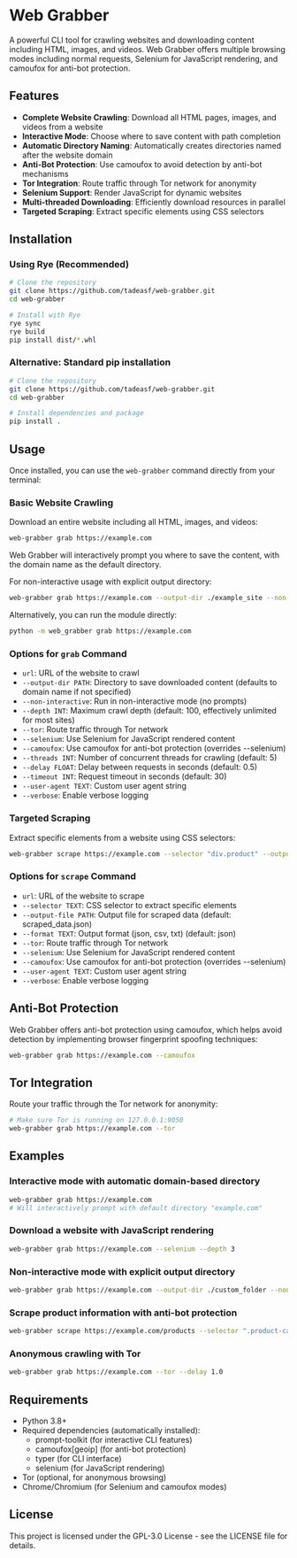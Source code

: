 # Web Grabber

A powerful CLI tool for crawling websites and downloading content including HTML, images, and videos. Web Grabber offers multiple browsing modes including normal requests, Selenium for JavaScript rendering, and camoufox for anti-bot protection.

## Features

- **Complete Website Crawling**: Download all HTML pages, images, and videos from a website
- **Interactive Mode**: Choose where to save content with path completion
- **Automatic Directory Naming**: Automatically creates directories named after the website domain
- **Anti-Bot Protection**: Use camoufox to avoid detection by anti-bot mechanisms
- **Tor Integration**: Route traffic through Tor network for anonymity
- **Selenium Support**: Render JavaScript for dynamic websites
- **Multi-threaded Downloading**: Efficiently download resources in parallel
- **Targeted Scraping**: Extract specific elements using CSS selectors

## Installation

### Using Rye (Recommended)

```bash
# Clone the repository
git clone https://github.com/tadeasf/web-grabber.git
cd web-grabber

# Install with Rye
rye sync
rye build
pip install dist/*.whl
```

### Alternative: Standard pip installation

```bash
# Clone the repository
git clone https://github.com/tadeasf/web-grabber.git
cd web-grabber

# Install dependencies and package
pip install .
```

## Usage

Once installed, you can use the `web-grabber` command directly from your terminal:

### Basic Website Crawling

Download an entire website including all HTML, images, and videos:

```bash
web-grabber grab https://example.com
```

Web Grabber will interactively prompt you where to save the content, with the domain name as the default directory.

For non-interactive usage with explicit output directory:

```bash
web-grabber grab https://example.com --output-dir ./example_site --non-interactive
```

Alternatively, you can run the module directly:

```bash
python -m web_grabber grab https://example.com
```

### Options for `grab` Command

- `url`: URL of the website to crawl
- `--output-dir PATH`: Directory to save downloaded content (defaults to domain name if not specified)
- `--non-interactive`: Run in non-interactive mode (no prompts)
- `--depth INT`: Maximum crawl depth (default: 100, effectively unlimited for most sites)
- `--tor`: Route traffic through Tor network
- `--selenium`: Use Selenium for JavaScript rendered content
- `--camoufox`: Use camoufox for anti-bot protection (overrides --selenium)
- `--threads INT`: Number of concurrent threads for crawling (default: 5)
- `--delay FLOAT`: Delay between requests in seconds (default: 0.5)
- `--timeout INT`: Request timeout in seconds (default: 30)
- `--user-agent TEXT`: Custom user agent string
- `--verbose`: Enable verbose logging

### Targeted Scraping

Extract specific elements from a website using CSS selectors:

```bash
web-grabber scrape https://example.com --selector "div.product" --output-file products.json
```

### Options for `scrape` Command

- `url`: URL of the website to scrape
- `--selector TEXT`: CSS selector to extract specific elements
- `--output-file PATH`: Output file for scraped data (default: scraped_data.json)
- `--format TEXT`: Output format (json, csv, txt) (default: json)
- `--tor`: Route traffic through Tor network
- `--selenium`: Use Selenium for JavaScript rendered content
- `--camoufox`: Use camoufox for anti-bot protection (overrides --selenium)
- `--user-agent TEXT`: Custom user agent string
- `--verbose`: Enable verbose logging

## Anti-Bot Protection

Web Grabber offers anti-bot protection using camoufox, which helps avoid detection by implementing browser fingerprint spoofing techniques:

```bash
web-grabber grab https://example.com --camoufox
```

## Tor Integration

Route your traffic through the Tor network for anonymity:

```bash
# Make sure Tor is running on 127.0.0.1:9050
web-grabber grab https://example.com --tor
```

## Examples

### Interactive mode with automatic domain-based directory

```bash
web-grabber grab https://example.com
# Will interactively prompt with default directory "example.com"
```

### Download a website with JavaScript rendering

```bash
web-grabber grab https://example.com --selenium --depth 3
```

### Non-interactive mode with explicit output directory

```bash
web-grabber grab https://example.com --output-dir ./custom_folder --non-interactive
```

### Scrape product information with anti-bot protection

```bash
web-grabber scrape https://example.com/products --selector ".product-card" --camoufox
```

### Anonymous crawling with Tor

```bash
web-grabber grab https://example.com --tor --delay 1.0
```

## Requirements

- Python 3.8+
- Required dependencies (automatically installed):
  - prompt-toolkit (for interactive CLI features)
  - camoufox[geoip] (for anti-bot protection)
  - typer (for CLI interface)
  - selenium (for JavaScript rendering)
- Tor (optional, for anonymous browsing)
- Chrome/Chromium (for Selenium and camoufox modes)

## License

This project is licensed under the GPL-3.0 License - see the LICENSE file for details.
